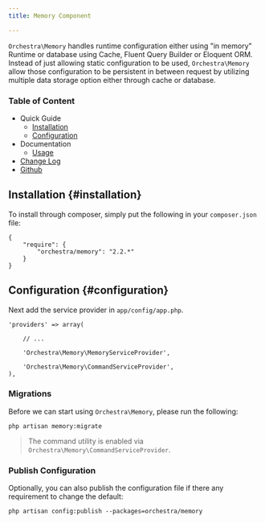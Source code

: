 ```yaml
---
title: Memory Component

---
```


`Orchestra\Memory` handles runtime configuration either using "in memory" Runtime or database using Cache, Fluent Query Builder or Eloquent ORM. Instead of just allowing static configuration to be used, `Orchestra\Memory` allow those configuration to be persistent in between request by utilizing multiple data storage option either through cache or database.

### Table of Content

* Quick Guide
  - [Installation](#installation)
  - [Configuration](#configuration)
* Documentation
  - [Usage]({doc-url}/components/memory/usage)
* [Change Log]({doc-url}/components/memory/changes#v2-2)
* [Github](https://github.com/orchestral/memory)

## Installation {#installation}

To install through composer, simply put the following in your `composer.json` file:

	{
		"require": {
			"orchestra/memory": "2.2.*"
		}
	}

## Configuration {#configuration}

Next add the service provider in `app/config/app.php`.

	'providers' => array(

		// ...

		'Orchestra\Memory\MemoryServiceProvider',

		'Orchestra\Memory\CommandServiceProvider',
	),

### Migrations

Before we can start using `Orchestra\Memory`, please run the following:

	php artisan memory:migrate

> The command utility is enabled via `Orchestra\Memory\CommandServiceProvider`.

### Publish Configuration

Optionally, you can also publish the configuration file if there any requirement to change the default:

	php artisan config:publish --packages=orchestra/memory
